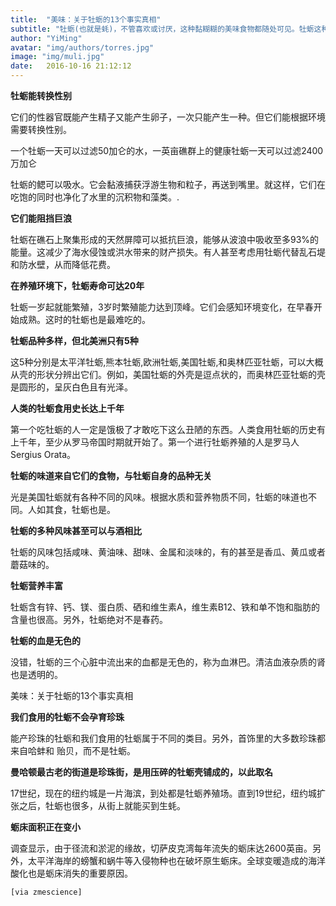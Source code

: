 ```yaml
---
title:  "美味：关于牡蛎的13个事实真相"
subtitle: "牡蛎(也就是蚝)，不管喜欢或讨厌，这种黏糊糊的美味食物都随处可见。牡蛎这种东西还能清洁海洋，保持生态平衡。关于它们，还有其他一些有趣的事情"
author: "YiMing"
avatar: "img/authors/torres.jpg"
image: "img/muli.jpg"
date:   2016-10-16 21:12:12
---
```


**牡蛎能转换性别**

它们的性器官既能产生精子又能产生卵子，一次只能产生一种。但它们能根据环境需要转换性别。

一个牡蛎一天可以过滤50加仑的水，一英亩礁群上的健康牡蛎一天可以过滤2400万加仑

牡蛎的鳃可以吸水。它会黏液捕获浮游生物和粒子，再送到嘴里。就这样，它们在吃饱的同时也净化了水里的沉积物和藻类。.

**它们能阻挡巨浪**

牡蛎在礁石上聚集形成的天然屏障可以抵抗巨浪，能够从波浪中吸收至多93%的能量。这减少了海水侵蚀或洪水带来的财产损失。有人甚至考虑用牡蛎代替乱石堤和防水壁，从而降低花费。

**在养殖环境下，牡蛎寿命可达20年**

牡蛎一岁起就能繁殖，3岁时繁殖能力达到顶峰。它们会感知环境变化，在早春开始成熟。这时的牡蛎也是最难吃的。

**牡蛎品种多样，但北美洲只有5种**

这5种分别是太平洋牡蛎,熊本牡蛎,欧洲牡蛎,美国牡蛎,和奥林匹亚牡蛎，可以大概从壳的形状分辨出它们。例如，美国牡蛎的外壳是逗点状的，而奥林匹亚牡蛎的壳是圆形的，呈灰白色且有光泽。

**人类的牡蛎食用史长达上千年**

第一个吃牡蛎的人一定是饿极了才敢吃下这么丑陋的东西。人类食用牡蛎的历史有上千年，至少从罗马帝国时期就开始了。第一个进行牡蛎养殖的人是罗马人Sergius Orata。

**牡蛎的味道来自它们的食物，与牡蛎自身的品种无关**

光是美国牡蛎就有各种不同的风味。根据水质和营养物质不同，牡蛎的味道也不同。人如其食，牡蛎也是。

**牡蛎的多种风味甚至可以与酒相比**

牡蛎的风味包括咸味、黄油味、甜味、金属和淡味的，有的甚至是香瓜、黄瓜或者蘑菇味的。

**牡蛎营养丰富**

牡蛎含有锌、钙、镁、蛋白质、硒和维生素A，维生素B12、铁和单不饱和脂肪的含量也很高。另外，牡蛎绝对不是春药。

**牡蛎的血是无色的**

没错，牡蛎的三个心脏中流出来的血都是无色的，称为血淋巴。清洁血液杂质的肾也是透明的。

美味：关于牡蛎的13个事实真相

**我们食用的牡蛎不会孕育珍珠**

能产珍珠的牡蛎和我们食用的牡蛎属于不同的类目。另外，首饰里的大多数珍珠都来自哈蚌和 贻贝，而不是牡蛎。

**曼哈顿最古老的街道是珍珠街，是用压碎的牡蛎壳铺成的，以此取名**

17世纪，现在的纽约城是一片海滨，到处都是牡蛎养殖场。直到19世纪，纽约城扩张之后，牡蛎也很多，从街上就能买到生蚝。

**蛎床面积正在变小**

调查显示，由于径流和淤泥的缘故，切萨皮克湾每年流失的蛎床达2600英亩。另外，太平洋海岸的螃蟹和蜗牛等入侵物种也在破坏原生蛎床。全球变暖造成的海洋酸化也是蛎床消失的重要原因。

    [via zmescience]